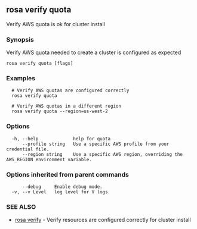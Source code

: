 ## rosa verify quota

Verify AWS quota is ok for cluster install

### Synopsis

Verify AWS quota needed to create a cluster is configured as expected

```
rosa verify quota [flags]
```

### Examples

```
  # Verify AWS quotas are configured correctly
  rosa verify quota

  # Verify AWS quotas in a different region
  rosa verify quota --region=us-west-2
```

### Options

```
  -h, --help             help for quota
      --profile string   Use a specific AWS profile from your credential file.
      --region string    Use a specific AWS region, overriding the AWS_REGION environment variable.
```

### Options inherited from parent commands

```
      --debug     Enable debug mode.
  -v, --v Level   log level for V logs
```

### SEE ALSO

* [rosa verify](rosa_verify.md)	 - Verify resources are configured correctly for cluster install

